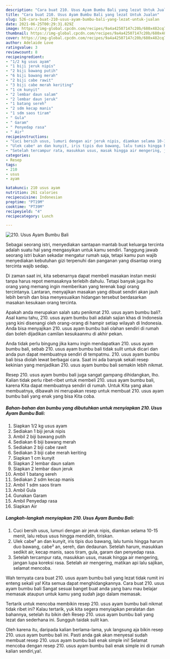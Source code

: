 ```yaml
---
description: "Cara buat 210. Usus Ayam Bumbu Bali yang lezat Untuk Jualan"
title: "Cara buat 210. Usus Ayam Bumbu Bali yang lezat Untuk Jualan"
slug: 526-cara-buat-210-usus-ayam-bumbu-bali-yang-lezat-untuk-jualan
date: 2021-06-25T00:29:31.829Z
image: https://img-global.cpcdn.com/recipes/9a4a42507147c20b/680x482cq70/210-usus-ayam-bumbu-bali-foto-resep-utama.jpg
thumbnail: https://img-global.cpcdn.com/recipes/9a4a42507147c20b/680x482cq70/210-usus-ayam-bumbu-bali-foto-resep-utama.jpg
cover: https://img-global.cpcdn.com/recipes/9a4a42507147c20b/680x482cq70/210-usus-ayam-bumbu-bali-foto-resep-utama.jpg
author: Adelaide Love
ratingvalue: 3
reviewcount: 8
recipeingredient:
- "1/2 kg usus ayam"
- "1 biji jeruk nipis"
- "2 biji bawang putih"
- "6 biji bawang merah"
- "2 biji cabe rawit"
- "3 biji cabe merah keriting"
- "1 cm kunyit"
- "2 lembar daun salam"
- "2 lembar daun jeruk"
- "1 batang sereh"
- "2 sdm kecap manis"
- "1 sdm saos tiram"
- " Gula"
- " Garam"
- " Penyedap rasa"
- " Air"
recipeinstructions:
- "Cuci bersih usus, lumuri dengan air jeruk nipis, diamkan selama 10-15 menit, lalu rebus usus hingga mendidih, tiriskan."
- "Ulek cabe² an dan kunyit, iris tipis duo bawang, lalu tumis hingga harum duo bawang, cabe² an, sereh, dan dedaunan. Setelah harum, masukkan sedikit air, kecap manis, saos tiram, gula, garam dan penyedap rasa."
- "Setelah tercampur rata, masukkan usus, masak hingga air mengering, jangan lupa koreksi rasa. Setelah air mengering, matikan api lalu sajikan, selamat mencoba."
categories:
- Resep
tags:
- 210
- usus
- ayam

katakunci: 210 usus ayam 
nutrition: 261 calories
recipecuisine: Indonesian
preptime: "PT19M"
cooktime: "PT39M"
recipeyield: "4"
recipecategory: Lunch

---
```



![210. Usus Ayam Bumbu Bali](https://img-global.cpcdn.com/recipes/9a4a42507147c20b/680x482cq70/210-usus-ayam-bumbu-bali-foto-resep-utama.jpg)

Sebagai seorang istri, menyediakan santapan mantab buat keluarga tercinta adalah suatu hal yang mengasyikan untuk kamu sendiri. Tanggung jawab seorang istri bukan sekadar mengatur rumah saja, tetapi kamu pun wajib menyediakan kebutuhan gizi terpenuhi dan panganan yang disantap orang tercinta wajib sedap.

Di zaman  saat ini, kita sebenarnya dapat membeli masakan instan meski tanpa harus repot memasaknya terlebih dahulu. Tetapi banyak juga lho orang yang memang ingin memberikan yang terenak bagi orang tercintanya. Lantaran, menyajikan masakan yang dibuat sendiri akan jauh lebih bersih dan bisa menyesuaikan hidangan tersebut berdasarkan masakan kesukaan orang tercinta. 



Apakah anda merupakan salah satu penikmat 210. usus ayam bumbu bali?. Asal kamu tahu, 210. usus ayam bumbu bali adalah sajian khas di Indonesia yang kini disenangi oleh orang-orang di hampir setiap wilayah di Indonesia. Anda bisa menyajikan 210. usus ayam bumbu bali olahan sendiri di rumah dan boleh dijadikan camilan kesukaanmu di akhir pekan.

Anda tidak perlu bingung jika kamu ingin mendapatkan 210. usus ayam bumbu bali, sebab 210. usus ayam bumbu bali tidak sulit untuk dicari dan anda pun dapat membuatnya sendiri di tempatmu. 210. usus ayam bumbu bali bisa diolah lewat berbagai cara. Saat ini ada banyak sekali resep kekinian yang menjadikan 210. usus ayam bumbu bali semakin lebih nikmat.

Resep 210. usus ayam bumbu bali juga sangat gampang dihidangkan, lho. Kalian tidak perlu ribet-ribet untuk membeli 210. usus ayam bumbu bali, karena Kita dapat membuatnya sendiri di rumah. Untuk Kita yang akan membuatnya, dibawah ini merupakan resep untuk membuat 210. usus ayam bumbu bali yang enak yang bisa Kita coba.

<!--inarticleads1-->

##### Bahan-bahan dan bumbu yang dibutuhkan untuk menyiapkan 210. Usus Ayam Bumbu Bali:

1. Siapkan 1/2 kg usus ayam
1. Sediakan 1 biji jeruk nipis
1. Ambil 2 biji bawang putih
1. Sediakan 6 biji bawang merah
1. Sediakan 2 biji cabe rawit
1. Sediakan 3 biji cabe merah keriting
1. Siapkan 1 cm kunyit
1. Siapkan 2 lembar daun salam
1. Siapkan 2 lembar daun jeruk
1. Ambil 1 batang sereh
1. Sediakan 2 sdm kecap manis
1. Ambil 1 sdm saos tiram
1. Ambil  Gula
1. Gunakan  Garam
1. Ambil  Penyedap rasa
1. Siapkan  Air




<!--inarticleads2-->

##### Langkah-langkah menyiapkan 210. Usus Ayam Bumbu Bali:

1. Cuci bersih usus, lumuri dengan air jeruk nipis, diamkan selama 10-15 menit, lalu rebus usus hingga mendidih, tiriskan.
1. Ulek cabe² an dan kunyit, iris tipis duo bawang, lalu tumis hingga harum duo bawang, cabe² an, sereh, dan dedaunan. Setelah harum, masukkan sedikit air, kecap manis, saos tiram, gula, garam dan penyedap rasa.
1. Setelah tercampur rata, masukkan usus, masak hingga air mengering, jangan lupa koreksi rasa. Setelah air mengering, matikan api lalu sajikan, selamat mencoba.




Wah ternyata cara buat 210. usus ayam bumbu bali yang lezat tidak rumit ini enteng sekali ya! Kita semua dapat menghidangkannya. Cara buat 210. usus ayam bumbu bali Sangat sesuai banget buat anda yang baru mau belajar memasak ataupun untuk kamu yang sudah jago dalam memasak.

Tertarik untuk mencoba membikin resep 210. usus ayam bumbu bali nikmat tidak ribet ini? Kalau tertarik, yuk kita segera menyiapkan peralatan dan bahannya, setelah itu bikin deh Resep 210. usus ayam bumbu bali yang lezat dan sederhana ini. Sungguh taidak sulit kan. 

Oleh karena itu, daripada kalian berlama-lama, yuk langsung aja bikin resep 210. usus ayam bumbu bali ini. Pasti anda gak akan menyesal sudah membuat resep 210. usus ayam bumbu bali enak simple ini! Selamat mencoba dengan resep 210. usus ayam bumbu bali enak simple ini di rumah kalian sendiri,ya!.

